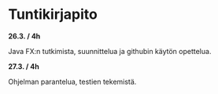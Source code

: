 # Tuntikirjapito
**26.3. / 4h**

Java FX:n tutkimista, suunnittelua ja githubin käytön opettelua.


**27.3. / 4h**

Ohjelman parantelua, testien tekemistä.
